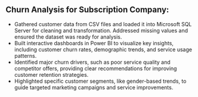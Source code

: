 ## Churn Analysis for Subscription Company: 
*  Gathered customer data from CSV files and loaded it into Microsoft SQL Server for cleaning and transformation. Addressed missing values and ensured the dataset was ready for analysis.
* Built interactive dashboards in Power BI to visualize key insights, including customer churn rates, demographic trends, and service usage patterns.
* Identified major churn drivers, such as poor service quality and competitor offers, providing clear recommendations for improving customer retention strategies.
*  Highlighted specific customer segments, like gender-based trends, to guide targeted marketing campaigns and service improvements.
